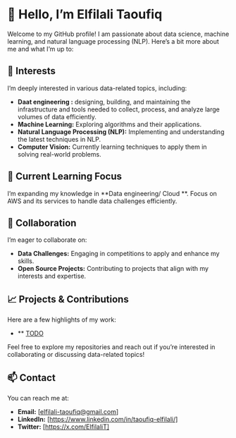 # 👋 Hello, I’m Elfilali Taoufiq

Welcome to my GitHub profile! I am passionate about data science, machine learning, and natural language processing (NLP). Here’s a bit more about me and what I’m up to:

## 👀 Interests

I’m deeply interested in various data-related topics, including:
- **Daat engineering :** designing, building, and maintaining the infrastructure and tools needed to collect, process, and analyze large volumes of data efficiently.
- **Machine Learning:** Exploring algorithms and their applications.
- **Natural Language Processing (NLP):** Implementing and understanding the latest techniques in NLP.
- **Computer Vision:** Currently learning techniques to apply them in solving real-world problems.

## 🌱 Current Learning Focus

I’m expanding my knowledge in **Data engineering/ Cloud **. Focus on AWS and its services to handle data challenges efficiently.

## 💞️ Collaboration

I’m eager to collaborate on:
- **Data Challenges:** Engaging in competitions to apply and enhance my skills.
- **Open Source Projects:** Contributing to projects that align with my interests and expertise.

## 📈 Projects & Contributions

Here are a few highlights of my work:
- ** [TODO](link)

Feel free to explore my repositories and reach out if you’re interested in collaborating or discussing data-related topics!

## 📫 Contact

You can reach me at:
- **Email:** [elfilali-taoufiq@gmail.com]
- **LinkedIn:** [https://www.linkedin.com/in/taoufiq-elfilali/]
- **Twitter:** [https://x.com/ElfilaliT]


<!---
Elfilali-Taoufiq/Elfilali-Taoufiq is a ✨ special ✨ repository because its `README.md` (this file) appears on your GitHub profile.
You can click the Preview link to take a look at your changes.
--->
